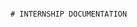                                                                                                                                                                     # INTERNSHIP DOCUMENTATION
